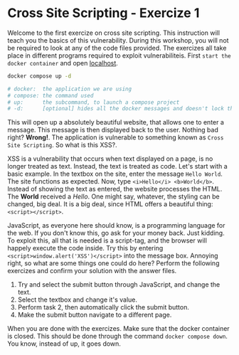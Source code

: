 # Cross Site Scripting - Exercize 1

Welcome to the first exercize on cross site scripting.
This instruction will teach you the basics of this vulnerability.
During this workshop, you will not be required to look at any of the code files provided.
The exercizes all take place in different programs required to exploit vulnerabiliteis.
First `start the docker container` and open [localhost](http://localhost:80/).

```bash
docker compose up -d

# docker:  the application we are using
# compose: the command used
# up:      the subcommand, to launch a compose project
# -d:      [optional] hides all the docker messages and doesn't lock the terminal
```

This will open up a absolutely beautiful website, that allows one to enter a message.
This message is then displayed back to the user. Nothing bad right?
**Wrong!**. The application is vulnerable to something known as `Cross Site Scripting`.
So what is this XSS?.

XSS is a vulnerability that occurs when text displayed on a page, is no longer treated as text.
Instead, the text is treated as code. Let's start with a basic example.
In the textbox on the site, enter the message `Hello World`. The site functions as expected.
Now, type `<i>Hello</i> <b>World</b>`. Instead of showing the text as entered, the website processes the HTML.
The **World** received a _Hello_. One might say, whatever, the styling can be changed, big deal.
It is a big deal, since HTML offers a beautiful thing: `<script></script>`.

JavaScript, as everyone here should know, is a programming language for the web.
If you don't know this, go ask for your money back. Just kidding.
To exploit this, all that is needed is a script-tag, and the browser will happely execute the code inside.
Try this by entering `<script>window.alert('XSS')</script>` into the message box.
Annoying right, so what are some things one could do here?
Perform the following exercizes and confirm your solution with the answer files.

1. Try and select the submit button through JavaScript, and change the text.
2. Select the textbox and change it's value.
3. Perform task 2, then automatically click the submit button.
4. Make the submit button navigate to a different page.

When you are done with the exercizes. Make sure that the docker container is closed.
This should be done through the command `docker compose down`.
You know, instead of up, it goes down.
